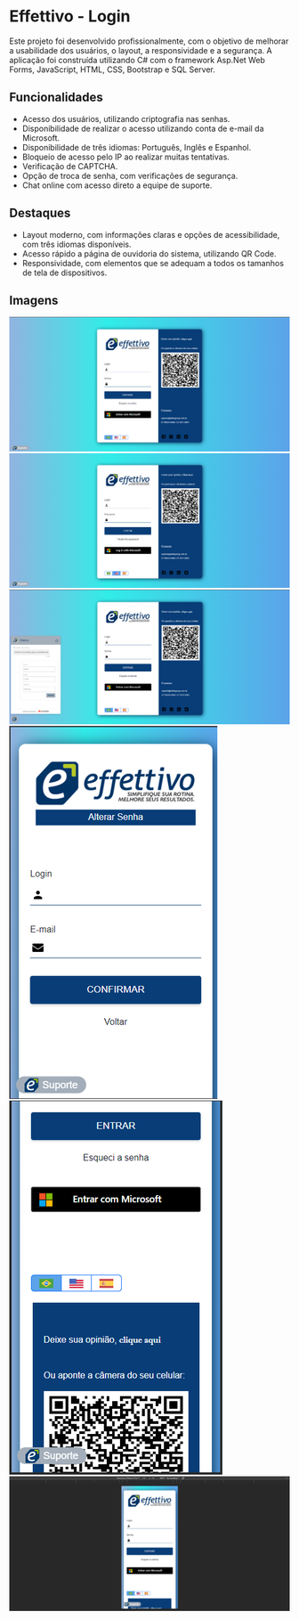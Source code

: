 # Effettivo - Login

Este projeto foi desenvolvido profissionalmente, com o objetivo de melhorar a usabilidade dos usuários, o layout, a responsividade e a segurança. A aplicação foi construída utilizando C# com o framework Asp.Net Web Forms, JavaScript, HTML, CSS, Bootstrap e SQL Server. 

## Funcionalidades

- Acesso dos usuários, utilizando criptografia nas senhas.
- Disponibilidade de realizar o acesso utilizando conta de e-mail da Microsoft.
- Disponibilidade de três idiomas: Português, Inglês e Espanhol.
- Bloqueio de acesso pelo IP ao realizar muitas tentativas.
- Verificação de CAPTCHA.
- Opção de troca de senha, com verificações de segurança.
- Chat online com acesso direto a equipe de suporte.

## Destaques

- Layout moderno, com informações claras e opções de acessibilidade, com três idiomas disponíveis.
- Acesso rápido a página de ouvidoria do sistema, utilizando QR Code.
- Responsividade, com elementos que se adequam a todos os tamanhos de tela de dispositivos.

## Imagens

![Imagem 1](Screenshot_14.png)
![Imagem 1](Screenshot_15.png)
![Imagem 1](Screenshot_18.png)
![Imagem 1](Screenshot_20.png)
![Imagem 1](Screenshot_22.png)
![Imagem 1](Screenshot_24.png)

